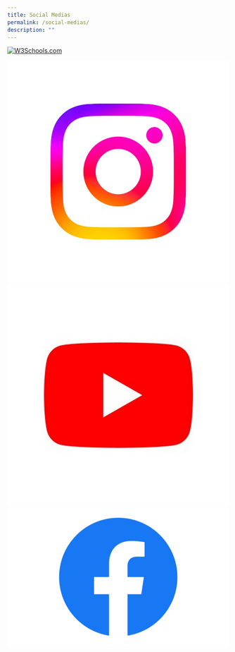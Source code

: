 ```yaml
---
title: Social Medias
permalink: /social-medias/
description: ""
---
```

<a href="https://www.w3schools.com">
<img height="132" width="100" alt="W3Schools.com" src="w3html.gif">
</a>

![](/images/insta%20logo.jpeg)
![](/images/youtube.jpg)
![](/images/facebook-logo.png)